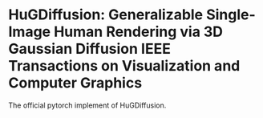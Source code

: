 # HuGDiffusion: Generalizable Single-Image Human Rendering via 3D Gaussian Diffusion  IEEE Transactions on Visualization and Computer Graphics

The official pytorch implement of HuGDiffusion.
